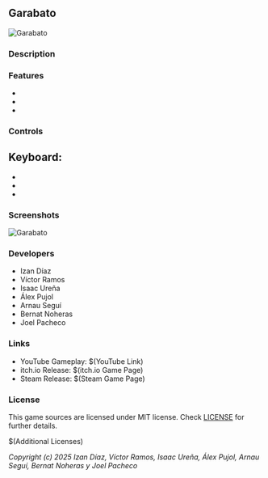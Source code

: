 ## Garabato

![Garabato](Screenshots/Game2.png "Garabato")

### Description



### Features

 - 
 - 
 - 

### Controls

Keyboard:
 - 
 - 
 - 
 - 

### Screenshots

![Garabato](Screenshots/Game2.png "Garabato")

### Developers

 - Izan Díaz
 - Víctor Ramos
 - Isaac Ureña
 - Álex Pujol
 - Arnau Seguí
 - Bernat Noheras
 - Joel Pacheco

### Links

 - YouTube Gameplay: $(YouTube Link)
 - itch.io Release: $(itch.io Game Page)
 - Steam Release: $(Steam Game Page)

### License

This game sources are licensed under MIT license. Check [LICENSE](LICENSE) for further details.

$(Additional Licenses)

*Copyright (c) 2025 Izan Díaz, Víctor Ramos, Isaac Ureña, Álex Pujol, Arnau Seguí, Bernat Noheras y Joel Pacheco*
